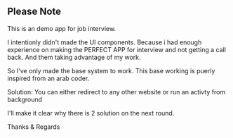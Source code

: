 ## Please Note

This is an demo app for job interview.

I intentionly didn't made the UI components. Because i had enough experience on making the PERFECT APP for interview and not getting a call back.
And them taking advantage of my work.

So I've only made the base system to work. This base working is puerly inspired from an arab coder.


Solution: You can either redirect to any other website or run an activty from background


I'll make it clear why there is 2 solution on the next round.

Thanks & Regards
